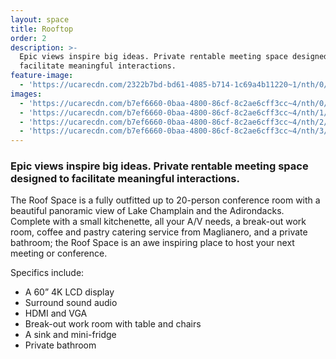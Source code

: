 ```yaml
---
layout: space
title: Rooftop
order: 2
description: >-
  Epic views inspire big ideas. Private rentable meeting space designed to
  facilitate meaningful interactions.
feature-image:
  - 'https://ucarecdn.com/2322b7bd-bd61-4085-b714-1c69a4b11220~1/nth/0/'
images:
  - 'https://ucarecdn.com/b7ef6660-0baa-4800-86cf-8c2ae6cff3cc~4/nth/0/'
  - 'https://ucarecdn.com/b7ef6660-0baa-4800-86cf-8c2ae6cff3cc~4/nth/1/'
  - 'https://ucarecdn.com/b7ef6660-0baa-4800-86cf-8c2ae6cff3cc~4/nth/2/'
  - 'https://ucarecdn.com/b7ef6660-0baa-4800-86cf-8c2ae6cff3cc~4/nth/3/'
---
```

### Epic views inspire big ideas. Private rentable meeting space designed to facilitate meaningful interactions.

The Roof Space is a fully outfitted up to 20-person conference room with a beautiful panoramic view of Lake Champlain and the Adirondacks. Complete with a small kitchenette, all your A/V needs, a break-out work room, coffee and pastry catering service from Maglianero, and a private bathroom; the Roof Space is an awe inspiring place to host your next meeting or conference. 

Specifics include:

* A 60” 4K LCD display
* Surround sound audio
* HDMI and VGA
* Break-out work room with table and chairs
* A sink and mini-fridge
* Private bathroom
